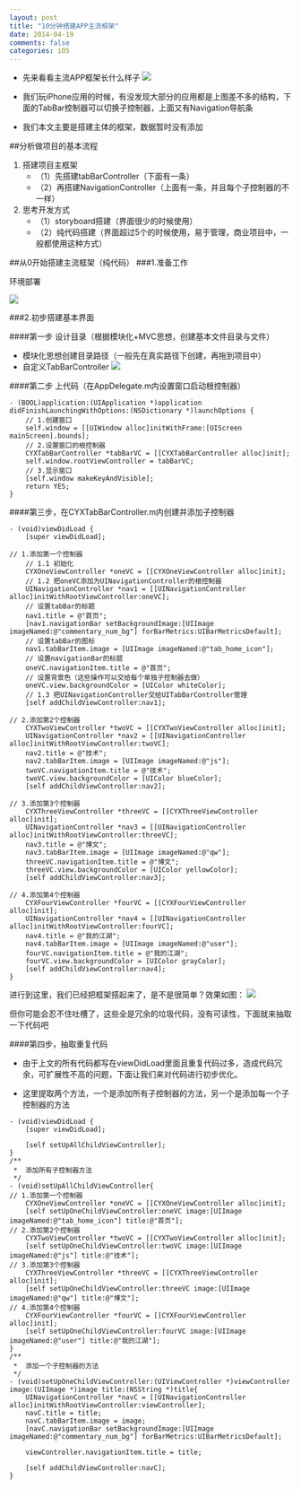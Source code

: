```yaml
---
layout: post
title: "10分钟搭建APP主流框架"
date: 2014-04-19
comments: false
categories: iOS
---
```

- 先来看看主流APP框架长什么样子
![](https://dn-zhunjiee.qbox.me/Snip20151018_1.png)

- 我们玩iPhone应用的时候，有没发现大部分的应用都是上图差不多的结构，下面的TabBar控制器可以切换子控制器，上面又有Navigation导航条
- 我们本文主要是搭建主体的框架，数据暂时没有添加

##分析做项目的基本流程
1. 搭建项目主框架
	- （1）先搭建tabBarController（下面有一条）
	- （2）再搭建NavigationController（上面有一条，并且每个子控制器的不一样）
2. 思考开发方式
	- （1）storyboard搭建（界面很少的时候使用）
	- （2）纯代码搭建（界面超过5个的时候使用，易于管理，商业项目中，一般都使用这种方式）

##从0开始搭建主流框架（纯代码）
###1.准备工作

环境部署

![](https://dn-zhunjiee.qbox.me/Snip20151018_2.png)

###2.初步搭建基本界面

####第一步 设计目录（根据模块化+MVC思想，创建基本文件目录与文件）
- 模块化思想创建目录路径（一般先在真实路径下创建，再拖到项目中）
- 自定义TabBarController
![](https://dn-zhunjiee.qbox.me/Snip20151018_3.png)

####第二步 上代码（在AppDelegate.m内设置窗口启动根控制器）

```objc
- (BOOL)application:(UIApplication *)application didFinishLaunchingWithOptions:(NSDictionary *)launchOptions {
    // 1.创建窗口
    self.window = [[UIWindow alloc]initWithFrame:[UIScreen mainScreen].bounds];
    // 2.设置窗口的根控制器
    CYXTabBarController *tabBarVC = [[CYXTabBarController alloc]init];
    self.window.rootViewController = tabBarVC;
    // 3.显示窗口
    [self.window makeKeyAndVisible];
    return YES;
}
```

####第三步，在CYXTabBarController.m内创建并添加子控制器

```objc
- (void)viewDidLoad {
    [super viewDidLoad];
    
// 1.添加第一个控制器
    // 1.1 初始化
    CYXOneViewController *oneVC = [[CYXOneViewController alloc]init];
    // 1.2 把oneVC添加为UINavigationController的根控制器
    UINavigationController *nav1 = [[UINavigationController alloc]initWithRootViewController:oneVC];
    // 设置tabBar的标题
    nav1.title = @"首页";
    [nav1.navigationBar setBackgroundImage:[UIImage imageNamed:@"commentary_num_bg"] forBarMetrics:UIBarMetricsDefault];
    // 设置tabBar的图标
    nav1.tabBarItem.image = [UIImage imageNamed:@"tab_home_icon"];
    // 设置navigationBar的标题
    oneVC.navigationItem.title = @"首页";
    // 设置背景色（这些操作可以交给每个单独子控制器去做）
    oneVC.view.backgroundColor = [UIColor whiteColor];
    // 1.3 把UINavigationController交给UITabBarController管理
    [self addChildViewController:nav1];
    
// 2.添加第2个控制器
    CYXTwoViewController *twoVC = [[CYXTwoViewController alloc]init];
    UINavigationController *nav2 = [[UINavigationController alloc]initWithRootViewController:twoVC];
    nav2.title = @"技术";
    nav2.tabBarItem.image = [UIImage imageNamed:@"js"];
    twoVC.navigationItem.title = @"技术";
    twoVC.view.backgroundColor = [UIColor blueColor];
    [self addChildViewController:nav2];
    
// 3.添加第3个控制器
    CYXThreeViewController *threeVC = [[CYXThreeViewController alloc]init];
    UINavigationController *nav3 = [[UINavigationController alloc]initWithRootViewController:threeVC];
    nav3.title = @"博文";
    nav3.tabBarItem.image = [UIImage imageNamed:@"qw"];
    threeVC.navigationItem.title = @"博文";
    threeVC.view.backgroundColor = [UIColor yellowColor];
    [self addChildViewController:nav3];
    
// 4.添加第4个控制器
    CYXFourViewController *fourVC = [[CYXFourViewController alloc]init];
    UINavigationController *nav4 = [[UINavigationController alloc]initWithRootViewController:fourVC];
    nav4.title = @"我的江湖";
    nav4.tabBarItem.image = [UIImage imageNamed:@"user"];
    fourVC.navigationItem.title = @"我的江湖";
    fourVC.view.backgroundColor = [UIColor grayColor];
    [self addChildViewController:nav4];
}
```

进行到这里，我们已经把框架搭起来了，是不是很简单？效果如图：
![](https://dn-zhunjiee.qbox.me/Snip20151018_4.png)

但你可能会忍不住吐槽了，这些全是冗余的垃圾代码，没有可读性，下面就来抽取一下代码吧

####第四步，抽取重复代码
- 由于上文的所有代码都写在viewDidLoad里面且重复代码过多，造成代码冗余，可扩展性不高的问题，下面让我们来对代码进行初步优化。

- 这里提取两个方法，一个是添加所有子控制器的方法，另一个是添加每一个子控制器的方法

```objc
- (void)viewDidLoad {
    [super viewDidLoad];
 
    [self setUpAllChildViewController];
}
/**
 *  添加所有子控制器方法
 */
- (void)setUpAllChildViewController{    
// 1.添加第一个控制器
    CYXOneViewController *oneVC = [[CYXOneViewController alloc]init];
    [self setUpOneChildViewController:oneVC image:[UIImage imageNamed:@"tab_home_icon"] title:@"首页"];    
// 2.添加第2个控制器
    CYXTwoViewController *twoVC = [[CYXTwoViewController alloc]init];
    [self setUpOneChildViewController:twoVC image:[UIImage imageNamed:@"js"] title:@"技术"];    
// 3.添加第3个控制器
    CYXThreeViewController *threeVC = [[CYXThreeViewController alloc]init];
    [self setUpOneChildViewController:threeVC image:[UIImage imageNamed:@"qw"] title:@"博文"];    
// 4.添加第4个控制器
    CYXFourViewController *fourVC = [[CYXFourViewController alloc]init];
    [self setUpOneChildViewController:fourVC image:[UIImage imageNamed:@"user"] title:@"我的江湖"];
}
/**
 *  添加一个子控制器的方法
 */
- (void)setUpOneChildViewController:(UIViewController *)viewController image:(UIImage *)image title:(NSString *)title{    
    UINavigationController *navC = [[UINavigationController alloc]initWithRootViewController:viewController];
    navC.title = title;
    navC.tabBarItem.image = image;
    [navC.navigationBar setBackgroundImage:[UIImage imageNamed:@"commentary_num_bg"] forBarMetrics:UIBarMetricsDefault];
 
    viewController.navigationItem.title = title;
 
    [self addChildViewController:navC];
}
```
